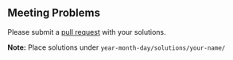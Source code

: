 ## Meeting Problems

Please submit a [pull request](https://github.com/uncc-acm/meeting-problems/compare?expand=1) with your solutions.

**Note:** Place solutions under `year-month-day/solutions/your-name/`
